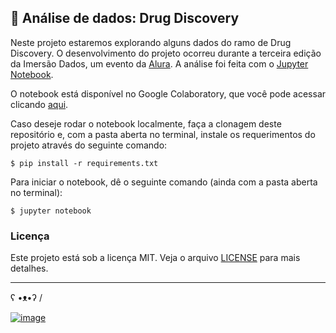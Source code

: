 ## 🎲 Análise de dados: Drug Discovery

Neste projeto estaremos explorando alguns dados do ramo de Drug Discovery. O desenvolvimento do projeto ocorreu durante a terceira edição da Imersão Dados, um evento da [Alura](https://www.alura.com.br/). A análise foi feita com o [Jupyter Notebook](https://jupyter.org/).

O notebook está disponível no Google Colaboratory, que você pode acessar clicando [aqui](https://colab.research.google.com/drive/1suTgL4uHc5EfBc6SPgx79cZuaYZ9Fqmu?usp=sharing#scrollTo=CKfhkGq7lbYw). 

Caso deseje rodar o notebook localmente, faça a clonagem deste repositório e, com a pasta aberta no terminal, instale os requerimentos do projeto através do seguinte comando:

```
$ pip install -r requirements.txt
```

Para iniciar o notebook, dê o seguinte comando (ainda com a pasta aberta no terminal):

```
$ jupyter notebook
```
### Licença

Este projeto está sob a licença MIT. Veja o arquivo [LICENSE](https://github.com/gioliveirass/imersao-dados-3/blob/main/LICENSE) para mais detalhes.

<hr>

ʕ •ᴥ•ʔ /

[![image](https://img.shields.io/badge/👽%20Feito%20por%20Giovana%20Silva-Veja%20meu%20LinkedIn!-239120?style=flat-square)](https://www.linkedin.com/in/gioliveirass/)
